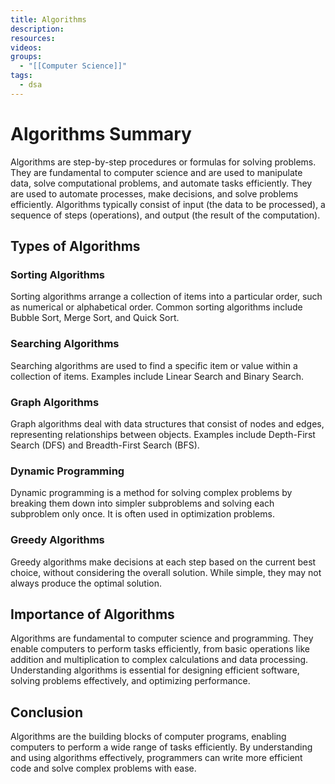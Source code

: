 ```yaml
---
title: Algorithms
description: 
resources: 
videos: 
groups:
  - "[[Computer Science]]"
tags:
  - dsa
---
```

# Algorithms Summary

Algorithms are step-by-step procedures or formulas for solving problems. They are fundamental to computer science and are used to manipulate data, solve computational problems, and automate tasks efficiently.
They are used to automate processes, make decisions, and solve problems efficiently.
Algorithms typically consist of input (the data to be processed), a sequence of steps (operations), and output (the result of the computation).

## Types of Algorithms

### Sorting Algorithms
Sorting algorithms arrange a collection of items into a particular order, such as numerical or alphabetical order. Common sorting algorithms include Bubble Sort, Merge Sort, and Quick Sort.

### Searching Algorithms
Searching algorithms are used to find a specific item or value within a collection of items. Examples include Linear Search and Binary Search.

### Graph Algorithms
Graph algorithms deal with data structures that consist of nodes and edges, representing relationships between objects. Examples include Depth-First Search (DFS) and Breadth-First Search (BFS).

### Dynamic Programming
Dynamic programming is a method for solving complex problems by breaking them down into simpler subproblems and solving each subproblem only once. It is often used in optimization problems.

### Greedy Algorithms
Greedy algorithms make decisions at each step based on the current best choice, without considering the overall solution. While simple, they may not always produce the optimal solution.

## Importance of Algorithms
Algorithms are fundamental to computer science and programming. They enable computers to perform tasks efficiently, from basic operations like addition and multiplication to complex calculations and data processing. Understanding algorithms is essential for designing efficient software, solving problems effectively, and optimizing performance.

## Conclusion
Algorithms are the building blocks of computer programs, enabling computers to perform a wide range of tasks efficiently. By understanding and using algorithms effectively, programmers can write more efficient code and solve complex problems with ease.